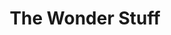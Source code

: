 ---
title: "The Wonder Stuff"
summary: "The Wonder Stuff are a band originally based in Stourbridge, West Midlands, in the Black Country, UK. Members: Martin Gilks, Miles Hunt, Malc Treece & Rob Jones"
image: "the-wonder-stuff.jpg"
---